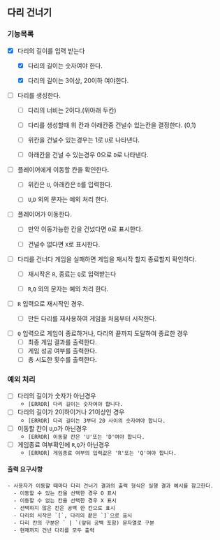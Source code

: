 ## 다리 건너기

### 기능목록

- [X] 다리의 길이를 입력 받는다
  - [X] 다리의 길이는 숫자여야 한다.
  - [X] 다리의 길이는 3이상, 20이하 여야한다.
  

- [ ] 다리를 생성한다.  
  - [ ] 다리의 너비는 2이다.(위아래 두칸)
  - [ ] 다리를 생성할때 위 칸과 아래칸중 건널수 있는칸을 결정한다. (0,1)
  - [ ] 위칸을 건널수 있는경우는 1로 `U`로 나타낸다.
  - [ ] 아래칸을 건널 수 있는경우 0으로 `D`로 나타낸다.  


- [ ] 플레이어에게 이동할 칸을 확인한다.
  - [ ] 위칸은 `U`, 아래칸은 `D`를 입력한다.
  - [ ] `U`,`D` 외의 문자는 예외 처리 한다.


- [ ] 플레이어가 이동한다.
  - [ ] 만약 이동가능한 칸을 건넜다면 `O`로 표시한다.
  - [ ] 건널수 없다면 `X`로 표시한다.
  

- [ ] 다리를 건너다 게임을 실패하면 게임을 재시작 할지 종료할지 확인하다.
  - [ ] 재시작은 `R`, 종료는 `Q`로 입력받는다
  - [ ] `R`,`Q` 외의 문자는 예외 처리 한다.


- [ ] `R` 입력으로 재시작인 경우.
  - [ ] 만든 다리를 재사용하여 게임을 처음부터 시작한다.


- [ ] `Q` 입력으로 게임이 종료하거나, 다리의 끝까지 도달하여 종료한 경우
  - [ ] 최종 게임 결과를 출력한다. 
  - [ ] 게임 성공 여부를 출력한다.
  - [ ] 총 시도한 횟수를 출력한다.
  
### 예외 처리
- [ ] 다리의 길이가 숫자가 아닌경우
  - `[ERROR] 다리 길이는 숫자여야 합니다.`
- [ ] 다리의 길이가 2이하이거나 21이상인 경우
  - `[ERROR] 다리 길이는 3부터 20 사이의 숫자여야 합니다.`
- [ ] 이동할 칸이 `U`,`D`가 아닌경우
  - `[ERROR] 이동할 칸은 'U'또는 'D'여야 합니다.`
- [ ] 게임종료 여부확인에 `R`,`Q`가 아닌경우 
  - `[ERROR] 게임종료 여부의 입력값은 'R'또는 'Q'여야 합니다. `


#### 출력 요구사항
~~~
- 사용자가 이동할 때마다 다리 건너기 결과의 출력 형식은 실행 결과 예시를 참고한다.
  - 이동할 수 있는 칸을 선택한 경우 O 표시
  - 이동할 수 없는 칸을 선택한 경우 X 표시
  - 선택하지 않은 칸은 공백 한 칸으로 표시
  - 다리의 시작은 `[`, 다리의 끝은 `]`으로 표시
  - 다리 칸의 구분은 ` | `(앞뒤 공백 포함) 문자열로 구분
  - 현재까지 건넌 다리를 모두 출력
~~~
